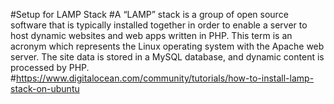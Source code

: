 #Setup for LAMP Stack
#A “LAMP” stack is a group of open source software that is typically installed together in order to enable a server to host dynamic websites and web apps written in PHP. This term is an acronym which represents the Linux operating system with the Apache web server. The site data is stored in a MySQL database, and dynamic content is processed by PHP.
#https://www.digitalocean.com/community/tutorials/how-to-install-lamp-stack-on-ubuntu
